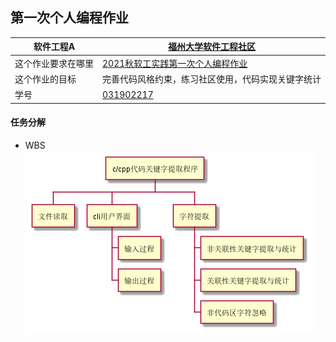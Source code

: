 ## 第一次个人编程作业

| 软件工程A | [福州大学软件工程社区](https://bbs.csdn.net/forums/fzuSoftwareEngineering2021) |
| ----------------- |--------------- | 
| 这个作业要求在哪里| [2021秋软工实践第一次个人编程作业](https://bbs.csdn.net/topics/600574694) | 
| 这个作业的目标 | 完善代码风格约束，练习社区使用，代码实现关键字统计 |
| 学号 | [031902217](https://blog.csdn.net/qq_54903139) |


#### 任务分解
- WBS
  ![WBS](https://github.com/fenriliuguang/031902217_psy/blob/master/out/code_1/code1_WBS/code1.png?raw=true)